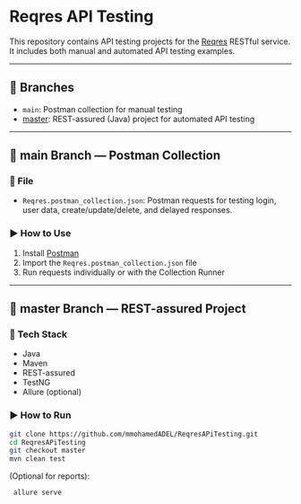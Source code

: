 # Reqres API Testing

This repository contains API testing projects for the [Reqres](https://reqres.in/) RESTful service. It includes both manual and automated API testing examples.

---

## 📁 Branches

- `main`: Postman collection for manual testing
-  [master](https://github.com/mmohamedADEL/ReqresAPiTesting/tree/master): REST-assured (Java) project for automated API testing

---

## 🔹 main Branch — Postman Collection

### 📄 File

- `Reqres.postman_collection.json`: Postman requests for testing login, user data, create/update/delete, and delayed responses.

### ▶️ How to Use

1. Install [Postman](https://www.postman.com/)
2. Import the `Reqres.postman_collection.json` file
3. Run requests individually or with the Collection Runner

---

## 🔸 master Branch — REST-assured Project

### 🧰 Tech Stack

- Java
- Maven
- REST-assured
- TestNG
- Allure (optional)

### ▶️ How to Run

```bash
git clone https://github.com/mmohamedADEL/ReqresAPiTesting.git
cd ReqresAPiTesting
git checkout master
mvn clean test
```

(Optional for reports):
```bash
 allure serve
```



